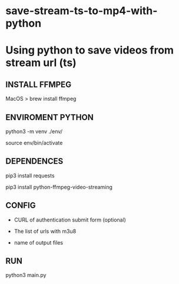 # save-stream-ts-to-mp4-with-python
# Using python to save videos from stream url (ts)

## INSTALL FFMPEG

MacOS > brew install ffmpeg


## ENVIROMENT PYTHON

python3 -m venv ./env/

source env/bin/activate


## DEPENDENCES

pip3 install requests

pip3 install python-ffmpeg-video-streaming


## CONFIG

- CURL of authentication submit form (optional)

- The list of urls with m3u8

- name of output files


## RUN

python3 main.py
